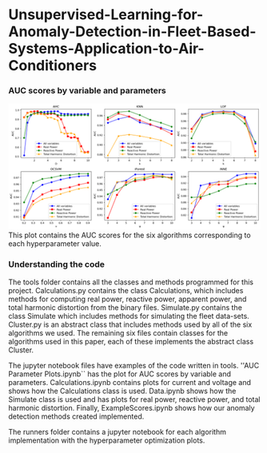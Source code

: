# Unsupervised-Learning-for-Anomaly-Detection-in-Fleet-Based-Systems-Application-to-Air-Conditioners
### AUC scores by variable and parameters
![auc_param_plot](auc_param_plot.png)
This plot contains the AUC scores for the six algorithms corresponding to each hyperparameter value.

### Understanding the code
The tools folder contains all the classes and methods programmed for this project. Calculations.py contains the class Calculations, which includes methods for computing real power, reactive power, apparent power, and total harmonic distortion from the binary files. Simulate.py contains the class  Simulate which includes methods for simulating the fleet data-sets. Cluster.py is an abstract class that includes methods used by all of the six algorithms we used. The remaining six files contain classes for the algorithms used in this paper, each of these implements the abstract class Cluster.

The jupyter notebook files have examples of the code written in tools. ''AUC Parameter Plots.ipynb`` has the plot for AUC scores by variable and parameters. Calculations.ipynb contains plots for current and voltage and shows how the Calculations class is used. Data.ipynb shows how the Simulate class is used and has plots for real power, reactive power, and total harmonic distortion. Finally, ExampleScores.ipynb shows how our anomaly detection methods created implemented. 

The runners folder contains a jupyter notebook for each algorithm implementation with the hyperparameter optimization plots.